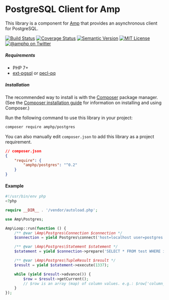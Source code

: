 # PostgreSQL Client for Amp

This library is a component for [Amp](https://github.com/amphp/amp) that provides an asynchronous client for PostgreSQL.

[![Build Status](https://img.shields.io/travis/amphp/postgres/master.svg?style=flat-square)](https://travis-ci.org/amphp/postgres)
[![Coverage Status](https://img.shields.io/coveralls/amphp/postgres/master.svg?style=flat-square)](https://coveralls.io/r/amphp/postgres)
[![Semantic Version](https://img.shields.io/github/release/amphp/postgres.svg?style=flat-square)](http://semver.org)
[![MIT License](https://img.shields.io/packagist/l/amphp/postgres.svg?style=flat-square)](LICENSE)
[![@amphp on Twitter](https://img.shields.io/badge/twitter-%40asyncphp-5189c7.svg?style=flat-square)](https://twitter.com/asyncphp)

##### Requirements

- PHP 7+
- [ext-pgsql](https://secure.php.net/pgsql) or [pecl-pq](http://pecl.php.net/package/pq)

##### Installation

The recommended way to install is with the [Composer](http://getcomposer.org/) package manager. (See the [Composer installation guide](https://getcomposer.org/doc/00-intro.md) for information on installing and using Composer.)

Run the following command to use this library in your project: 

```bash
composer require amphp/postgres
```

You can also manually edit `composer.json` to add this library as a project requirement.

```json
// composer.json
{
    "require": {
        "amphp/postgres": "^0.2"
    }
}
```

#### Example

```php
#!/usr/bin/env php
<?php

require __DIR__ . '/vendor/autoload.php';

use Amp\Postgres;

Amp\Loop::run(function () {
    /** @var \Amp\Postgres\Connection $connection */
    $connection = yield Postgres\connect('host=localhost user=postgres dbname=test');

    /** @var \Amp\Postgres\Statement $statement */
    $statement = yield $connection->prepare('SELECT * FROM test WHERE id=$1');

    /** @var \Amp\Postgres\TupleResult $result */
    $result = yield $statement->execute(1337);

    while (yield $result->advance()) {
        $row = $result->getCurrent();
        // $row is an array (map) of column values. e.g.: $row['column_name']
    }
});
```

